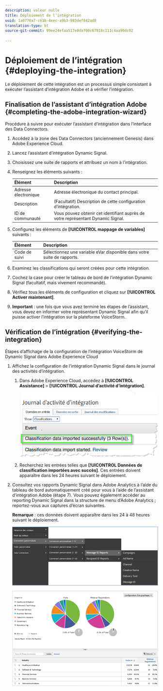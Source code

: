 ```yaml
---
description: valeur nulle
title: Déploiement de l’intégration
uuid: 1a0770a7-c61b-4eec-a9b3-983def842ad8
translation-type: ht
source-git-commit: 99ee24efaa517e8da700c67818c111c4aa90dc02

---
```



# Déploiement de l’intégration {#deploying-the-integration}

Le déploiement de cette intégration est un processus simple consistant à exécuter l’assistant d’intégration Adobe et à vérifier l’intégration.

## Finalisation de l’assistant d’intégration Adobe {#completing-the-adobe-integration-wizard}

Procédure à suivre pour exécuter l’assistant d’intégration dans l’interface des Data Connectors.

1. Accédez à la zone des Data Connectors (anciennement Genesis) dans Adobe Experience Cloud.
1. Lancez l’assistant d’intégration Dynamic Signal.
1. Choisissez une suite de rapports et attribuez un nom à l’intégration.
1. Renseignez les éléments suivants :

   | Élément | Description |
   |---|---|
   | Adresse électronique | Adresse électronique du contact principal. |
   | Description | (Facultatif) Description de cette configuration d’intégration. |
   | ID de communauté | Vous pouvez obtenir cet identifiant auprès de votre représentant Dynamic Signal. |

1. Configurez les éléments de **[!UICONTROL mappage de variables]** suivants :

   | Élément | Description |
   |---|---|
   | Code de suivi | Sélectionnez une variable eVar disponible dans votre suite de rapports. |

1. Examinez les classifications qui seront créées pour cette intégration.
1. Cochez la case pour créer le tableau de bord de l’intégration Dynamic Signal (facultatif, mais vivement recommandé).
1. Vérifiez tous les éléments de configuration et cliquez sur **[!UICONTROL Activer maintenant]**.
1. **Important** : une fois que vous avez terminé les étapes de l’assistant, vous devez en informer votre représentant Dynamic Signal afin qu’il puisse activer l’intégration sur la plateforme VoiceStorm.

## Vérification de l’intégration {#verifying-the-integration}

Étapes d’affichage de la configuration de l’intégration VoiceStorm de Dynamic Signal dans Adobe Experience Cloud

1. Affichez la configuration de l’intégration Dynamic Signal dans le journal des activités d’intégration.
   1. Dans Adobe Experience Cloud, accédez à **[!UICONTROL Assistance]** > **[!UICONTROL Journal d’activité d’intégration]**.

      ![](assets/integration_activity_log.png)

   1. Recherchez les entrées telles que **[!UICONTROL Données de classification importées avec succès]**. Ces entrées doivent apparaître dans les 24 heures suivant le déploiement.
1. Consultez vos rapports Dynamic Signal dans Adobe Analytics à l’aide du tableau de bord automatiquement créé pour vous à l’aide de l’assistant d’intégration Adobe (étape 7). Vous pouvez également accéder au reporting Dynamic Signal dans la structure de menu d’Adobe Analytics ; reportez-vous aux captures d’écran suivantes.

   **Remarque** : ces données doivent apparaître dans les 24 à 48 heures suivant le déploiement.

   ![](assets/reporting.png)

   ![](assets/reporting2.png)

